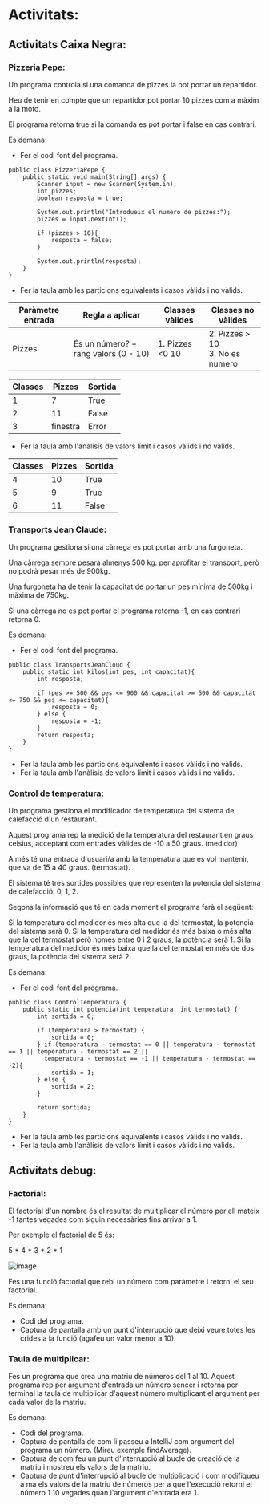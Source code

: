 # Activitats:

## Activitats Caixa Negra:

### Pizzeria Pepe:

Un programa controla si una comanda de pizzes la pot portar un repartidor.

Heu de tenir en compte que un repartidor pot portar 10 pizzes com a màxim a la moto.

El programa retorna true si la comanda es pot portar i false en cas contrari.

Es demana:

- Fer el codi font del programa.
```
public class PizzeriaPepe {
    public static void main(String[] args) {
        Scanner input = new Scanner(System.in);
        int pizzes;
        boolean resposta = true;

        System.out.println("Introdueix el numero de pizzes:");
        pizzes = input.nextInt();

        if (pizzes > 10){
            resposta = false;
        }

        System.out.println(resposta);
    }
}
```
- Fer la taula amb les particions equivalents i casos vàlids i no vàlids.  

| Paràmetre entrada | Regla a aplicar | Classes vàlides | Classes no vàlides |
| ----------- | ----------- | ----------- | ----------- |
| Pizzes | És un número? + rang valors (0 - 10) | 1. Pizzes <0 10 | 2. Pizzes > 10 <br> 3. No es numero |  

| Classes | Pizzes | Sortida | 
| ----------- | ----------- | ----------- |
| 1 | 7 | True |
| 2 | 11 | False |
| 3 | finestra | Error |

- Fer la taula amb l'anàlisis de valors límit i casos vàlids i no vàlids.  

| Classes | Pizzes | Sortida | 
| ----------- | ----------- | ----------- |
| 4 | 10 | True |
| 5 | 9 | True |
| 6 | 11 | False |  

### Transports Jean Claude:

Un programa gestiona si una càrrega es pot portar amb una furgoneta.

Una càrrega sempre pesarà almenys 500 kg. per aprofitar el transport, però no podrà pesar més de 900kg.

Una furgoneta ha de tenir la capacitat de portar un pes mínima de 500kg i màxima de 750kg.

Si una càrrega no es pot portar el programa retorna -1, en cas contrari retorna 0.

Es demana:

- Fer el codi font del programa.
```
public class TransportsJeanCloud {
    public static int kilos(int pes, int capacitat){
        int resposta;

        if (pes >= 500 && pes <= 900 && capacitat >= 500 && capacitat <= 750 && pes <= capacitat){
            resposta = 0;
        } else {
            resposta = -1;
        }
        return resposta;
    }
}
```
- Fer la taula amb les particions equivalents i casos vàlids i no vàlids.
- Fer la taula amb l'anàlisis de valors límit i casos vàlids i no vàlids.

### Control de temperatura:

Un programa gestiona el modificador de temperatura del sistema de calefacció d'un restaurant.

Aquest programa rep la medició de la temperatura del restaurant en graus celsius, acceptant com entrades vàlides de -10 a 50 graus. (medidor)

A més té una entrada d'usuari/a amb la temperatura que es vol mantenir, que va de 15 a 40 graus. (termostat).

El sistema té tres sortides possibles que representen la potencia del sistema de calefacció: 0, 1, 2.

Segons la informació que té en cada moment el programa farà el següent:

Si la temperatura del medidor és més alta que la del termostat, la potencia del sistema serà 0.
Si la temperatura del medidor és més baixa o més alta que la del termostat però només entre 0 i 2 graus, la potència serà 1.
Si la temperatura del medidor és més baixa que la del termostat en més de dos graus, la potència del sistema serà 2.

Es demana:

- Fer el codi font del programa.
```
public class ControlTemperatura {
    public static int potencia(int temperatura, int termostat) {
        int sortida = 0;

        if (temperatura > termostat) {
            sortida = 0;
        } if (temperatura - termostat == 0 || temperatura - termostat == 1 || temperatura - termostat == 2 ||
          temperatura - termostat == -1 || temperatura - termostat == -2){
            sortida = 1;
        } else {
            sortida = 2;
        }

        return sortida;
    }
}
```
- Fer la taula amb les particions equivalents i casos vàlids i no vàlids.
- Fer la taula amb l'anàlisis de valors límit i casos vàlids i no vàlids.


## Activitats debug:

### Factorial:

El factorial d'un nombre és el resultat de multiplicar el número per ell mateix -1 tantes vegades com  siguin necessàries fins arrivar a 1.

Per exemple el factorial de 5 és:

5 * 4 * 3 * 2 * 1

![image](https://user-images.githubusercontent.com/110727546/206031980-55e59610-42bb-4cc6-9b5f-039d7f67e185.png)

Fes una funció factorial que rebi un número com paràmetre i retorni el seu factorial.

Es demana:

- Codi del programa.
- Captura de pantalla amb un punt d'interrupció que deixi veure totes les crides a la funció (agafeu un valor menor a 10).

### Taula de multiplicar:

Fes un programa que crea una matriu de números del 1 al 10.
Aquest programa rep per argument d'entrada un número sencer i retorna per terminal la taula de multiplicar d'aquest número multiplicant el argument per cada valor de la matriu.

Es demana:

- Codi del programa.
- Captura de pantalla de com li passeu a IntelliJ com argument del programa un número. (Mireu exemple findAverage).
- Captura de com feu un punt d'interrupció al bucle de creació de la matriu i mostreu els valors de la matriu.
- Captura de punt d'interrupció al bucle de multiplicació i com modifiqueu a ma els valors de la matriu de números per a que l'execució retorni el número 1 10 vegades quan l'argument d'entrada era 1.


